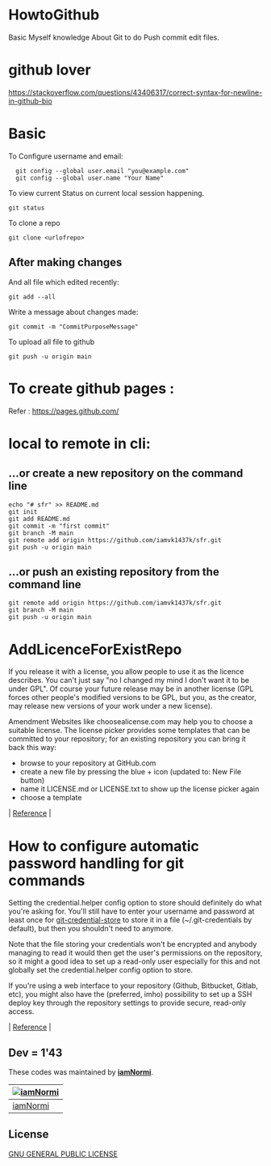 # HowtoGithub
Basic Myself knowledge About Git to do Push commit edit files.
# github lover
https://stackoverflow.com/questions/43406317/correct-syntax-for-newline-in-github-bio

# Basic

To Configure username and email:
```
  git config --global user.email "you@example.com"
  git config --global user.name "Your Name"
```
To view current Status on current local session happening.
```
git status
```
To clone a repo 
```
git clone <urlofrepo>
```
## After making changes

And all file which edited recently:
```
git add --all
```
Write a message about changes made:
```
git commit -m "CommitPurposeMessage"
```
To upload all file to github
```
git push -u origin main
```


# To create github pages : 
Refer : https://pages.github.com/


# local to remote in cli:

## …or create a new repository on the command line
```
echo "# sfr" >> README.md
git init
git add README.md
git commit -m "first commit"
git branch -M main
git remote add origin https://github.com/iamvk1437k/sfr.git
git push -u origin main
```
## …or push an existing repository from the command line
```
git remote add origin https://github.com/iamvk1437k/sfr.git
git branch -M main
git push -u origin main
```

# AddLicenceForExistRepo
 If you release it with a license, you allow people to use it as the licence describes. You can't just say "no I changed my mind I don't want it to be under GPL". Of course your future release may be in another license (GPL forces other people's modified versions to be GPL, but you, as the creator, may release new versions of your work under a new license).

Amendment
Websites like choosealicense.com may help you to choose a suitable license. The license picker provides some templates that can be committed to your repository; for an existing repository you can bring it back this way:

* browse to your repository at GitHub.com
* create a new file by pressing the blue + icon (updated to: New File button)
* name it LICENSE.md or LICENSE.txt to show up the license picker again
* choose a template

| [Reference](https://stackoverflow.com/questions/20243214/how-to-change-the-license-for-a-project-at-github) |

# How to configure automatic password handling for git commands


Setting the credential.helper config option to store should definitely do what you're asking for. You'll still have to enter your username and password at least once for [git-credential-store](http://git-scm.com/docs/git-credential-store) to store it in a file (~/.git-credentials by default), but then you shouldn't need to anymore.

Note that the file storing your credentials won't be encrypted and anybody managing to read it would then get the user's permissions on the repository, so it might a good idea to set up a read-only user especially for this and not globally set the credential.helper config option to store.

If you're using a web interface to your repository (Github, Bitbucket, Gitlab, etc), you might also have the (preferred, imho) possibility to set up a SSH deploy key through the repository settings to provide secure, read-only access.

| [Reference](https://superuser.com/questions/812931/how-to-configure-automatic-password-handling-for-git-commands) |

## Dev = 1'43
These codes was maintained by [**iamNormi**](https://github.com/iamNormi).

[![iamNormi](https://github.com/iamNormi.png?size=100)](https://github.com/iamNormi) |
--- |
[iamNormi](https://github.com/iamNormi) |

## License

[GNU GENERAL PUBLIC LICENSE](./LICENSE)
